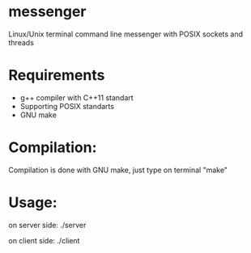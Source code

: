 # messenger
Linux/Unix terminal command line messenger with POSIX sockets and threads

# Requirements
- g++ compiler with C++11 standart
- Supporting POSIX standarts
- GNU make

# Compilation:

Compilation is done with GNU make, just type on terminal "make"

# Usage:

on server side:
./server

on client side:
./client <server ip address>

